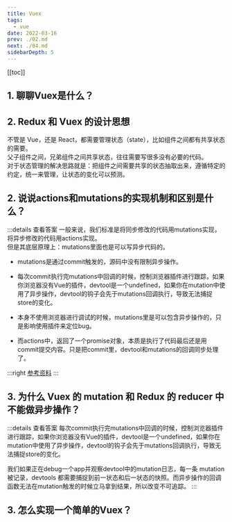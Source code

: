 ```yaml
---
title: Vuex
tags: 
  - vue
date: 2022-03-16
prev: ./02.md
next: ./04.md
sidebarDepth: 5
---
```


[[toc]]

## 1. 聊聊Vuex是什么？<Badge text="TODO" type="error"/>

## 2. Redux 和 Vuex 的设计思想

不管是 Vue，还是 React，都需要管理状态（state），比如组件之间都有共享状态的需要。  
父子组件之间，兄弟组件之间共享状态，往往需要写很多没有必要的代码。  
对于状态管理的解决思路就是：把组件之间需要共享的状态抽取出来，遵循特定的约定，统一来管理，让状态的变化可以预测。

## 2. 说说actions和mutations的实现机制和区别是什么？

:::details 查看答案
一般来说，我们标准是将同步修改的代码用mutations实现，将异步修改的代码用actions实现。  
但是其底层原理上：mutations里面也是可以写异步代码的。
- mutations是通过commit触发的，源码中没有限制异步操作。
- 每次commit执行完mutations中回调的时候，控制浏览器插件进行跟踪，如果你浏览器没有Vue的插件，devtool是一个undefined，如果你在mutation中使用了异步操作，devtool的钩子会先于mutations回调执行，导致无法捕捉store的变化。
- 本身不使用浏览器进行调试的时候，mutations里是可以包含异步操作的，只是影响使用插件来定位bug。

- 而actions中，返回了一个promise对象，本质是执行了代码最后还是用commit提交内容。只是把commit里，devtool和mutations的回调同步处理了。

:::right
[参考资料](https://www.jianshu.com/p/be6398f05214)
:::


## 3. 为什么 Vuex 的 mutation 和 Redux 的 reducer 中 不能做异步操作？

:::details 查看答案
每次commit执行完mutations中回调的时候，控制浏览器插件进行跟踪，如果你浏览器没有Vue的插件，devtool是一个undefined，如果你在mutation中使用了异步操作，devtool的钩子会先于mutations回调执行，导致无法捕捉store的变化。

我们如果正在debug一个app并观察devtool中的mutation日志，每一条 mutation 被记录，devtools 都需要捕捉到前一状态和后一状态的快照。而异步操作的回调函数无法在mutation触发的时候立马拿到结果，所以改变不可追踪。
:::


## 3. 怎么实现一个简单的Vuex？ <Badge text="TODO" type="error"/>